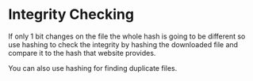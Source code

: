 # Integrity Checking

If only 1 bit changes on the file the whole hash is going to be different so use hashing to check the integrity by hashing the downloaded file and compare it to the hash that website provides.

You can also use hashing for finding duplicate files.